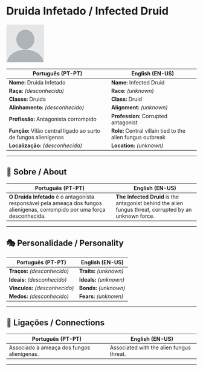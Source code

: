 # Druida Infetado / Infected Druid

![Druida Infetado](docs/assets/npc/npc_blank.png)

| **Português (PT-PT)** | **English (EN-US)** |
| --------------------- | ------------------- |
| **Nome:** Druida Infetado | **Name:** Infected Druid |
| **Raça:** *(desconhecida)* | **Race:** *(unknown)* |
| **Classe:** Druida | **Class:** Druid |
| **Alinhamento:** *(desconhecido)* | **Alignment:** *(unknown)* |
| **Profissão:** Antagonista corrompido | **Profession:** Corrupted antagonist |
| **Função:** Vilão central ligado ao surto de fungos alienígenas | **Role:** Central villain tied to the alien fungus outbreak |
| **Localização:** *(desconhecida)* | **Location:** *(unknown)* |

---

## 📖 Sobre / About

| **Português (PT-PT)** | **English (EN-US)** |
| --------------------- | ------------------- |
| **O Druida Infetado** é o antagonista responsável pela ameaça dos fungos alienígenas, corrompido por uma força desconhecida. | **The Infected Druid** is the antagonist behind the alien fungus threat, corrupted by an unknown force. |

---

## 🎭 Personalidade / Personality

| **Português (PT-PT)** | **English (EN-US)** |
| --------------------- | ------------------- |
| **Traços:** *(desconhecido)* | **Traits:** *(unknown)* |
| **Ideais:** *(desconhecido)* | **Ideals:** *(unknown)* |
| **Vínculos:** *(desconhecido)* | **Bonds:** *(unknown)* |
| **Medos:** *(desconhecido)* | **Fears:** *(unknown)* |

---

## 🔗 Ligações / Connections

| **Português (PT-PT)** | **English (EN-US)** |
| --------------------- | ------------------- |
| Associado à ameaça dos fungos alienígenas. | Associated with the alien fungus threat. |

---
